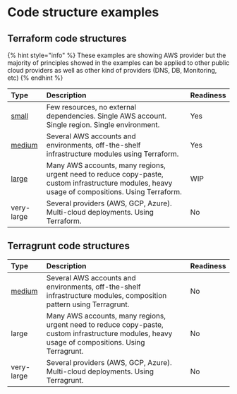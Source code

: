 # Code structure examples

## Terraform code structures

{% hint style="info" %}
These examples are showing AWS provider but the majority of principles showed in the examples can be applied to other public cloud providers as well as other kind of providers \(DNS, DB, Monitoring, etc\)
{% endhint %}

| Type | Description | Readiness |
| :--- | :--- | :--- |
| [small](small-terraform/README.md) | Few resources, no external dependencies. Single AWS account. Single region. Single environment. | Yes |
| [medium](medium-terraform/README.md) | Several AWS accounts and environments, off-the-shelf infrastructure modules using Terraform. | Yes |
| [large](large-terraform/README.md) | Many AWS accounts, many regions, urgent need to reduce copy-paste, custom infrastructure modules, heavy usage of compositions. Using Terraform. | WIP |
| very-large | Several providers \(AWS, GCP, Azure\). Multi-cloud deployments. Using Terraform. | No |

## Terragrunt code structures

| Type | Description | Readiness |
| :--- | :--- | :--- |
| [medium](medium-terragrunt/README.md) | Several AWS accounts and environments, off-the-shelf infrastructure modules, composition pattern using Terragrunt. | No |
| large | Many AWS accounts, many regions, urgent need to reduce copy-paste, custom infrastructure modules, heavy usage of compositions. Using Terragrunt. | No |
| very-large | Several providers \(AWS, GCP, Azure\). Multi-cloud deployments. Using Terragrunt. | No |

### 

